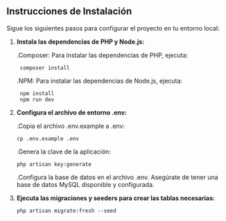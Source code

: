 
## Instrucciones de Instalación

Sigue los siguientes pasos para configurar el proyecto en tu entorno local:



1. **Instala las dependencias de PHP y Node.js:**

   .Composer: Para instalar las dependencias de PHP, ejecuta:

        composer install

   .NPM: Para instalar las dependencias de Node.js, ejecuta:

        npm install
        npm run dev

2. **Configura el archivo de entorno .env:**

   .Copia el archivo .env.example a .env:

       cp .env.example .env

   .Genera la clave de la aplicación:

       php artisan key:generate

   .Configura la base de datos en el archivo .env. Asegúrate de tener una base de datos MySQL disponible y configurada.

3. **Ejecuta las migraciones y seeders para crear las tablas necesarias:**

       php artisan migrate:fresh --seed
